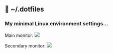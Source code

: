 ## :wrench: ~/.dotfiles

### My minimal Linux environment settings...

Main monitor:
![](http://darteil-projects.ru/static/images/screen-desktop.png)

Secondary monitor:
![](http://darteil-projects.ru/static/images/screen-desktop-2.png)
